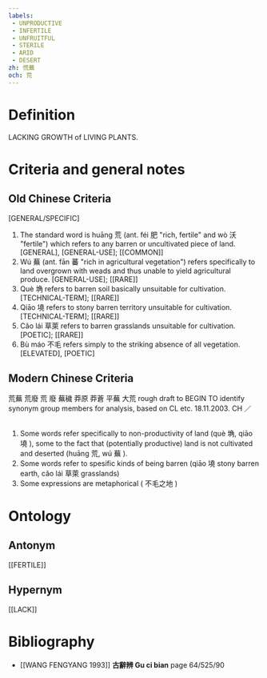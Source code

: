 ```yaml
---
labels: 
 - UNPRODUCTIVE
 - INFERTILE
 - UNFRUITFUL
 - STERILE
 - ARID
 - DESERT
zh: 慌蕪
och: 荒
---
```


# Definition
LACKING GROWTH of LIVING PLANTS.
# Criteria and general notes
## Old Chinese Criteria
[GENERAL/SPECIFIC]
1. The standard word is huāng 荒 (ant. féi 肥 "rich, fertile" and wò 沃 "fertile") which refers to any barren or uncultivated piece of land.
[GENERAL], [GENERAL-USE]; [[COMMON]]
2. Wú 蕪 (ant. fān 蕃 "rich in agricultural vegetation") refers specifically to land overgrown with weads and thus unable to yield agricultural produce.
[GENERAL-USE]; [[RARE]]
3. Què 埆 refers to barren soil basically unsuitable for cultivation.
[TECHNICAL-TERM]; [[RARE]]
4. Qiāo 墝 refers to stony barren territory unsuitable for cultivation.
[TECHNICAL-TERM]; [[RARE]]
5. Cǎo lái 草萊 refers to barren grasslands unsuitable for cultivation.
[POETIC]; [[RARE]]
6. Bù máo 不毛 refers simply to the striking absence of all vegetation.
[ELEVATED], [POETIC]
## Modern Chinese Criteria
荒蕪
荒廢
荒
廢
蕪穢
莽原
莽蒼
平蕪
大荒
rough draft to BEGIN TO identify synonym group members for analysis, based on CL etc. 18.11.2003. CH ／
## 
1. Some words refer specifically to non-productivity of land (què 埆, qiāo 墝 ), some to the fact that (potentially productive) land is not cultivated and deserted (huāng 荒, wú 蕪 ).
2. Some words refer to spesific kinds of being barren (qiāo 墝 stony barren earth, cǎo lái 草萊 grasslands)
3. Some expressions are metaphorical ( 不毛之地 )
# Ontology

## Antonym
[[FERTILE]]
## Hypernym
[[LACK]]
# Bibliography
- [[WANG FENGYANG 1993]]
**古辭辨 Gu ci bian** page 64/525/90
